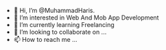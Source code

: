 - 👋 Hi, I’m @MuhammadHaris.
- 👀 I’m interested in Web And Mob App Development
- 🌱 I’m currently learning Freelancing
- 💞️ I’m looking to collaborate on ...
- 📫 How to reach me ...
